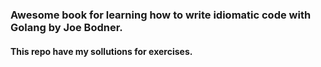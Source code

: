 ###  Awesome book for learning how to write idiomatic code with Golang by Joe Bodner.
#### This repo have my sollutions for exercises.
